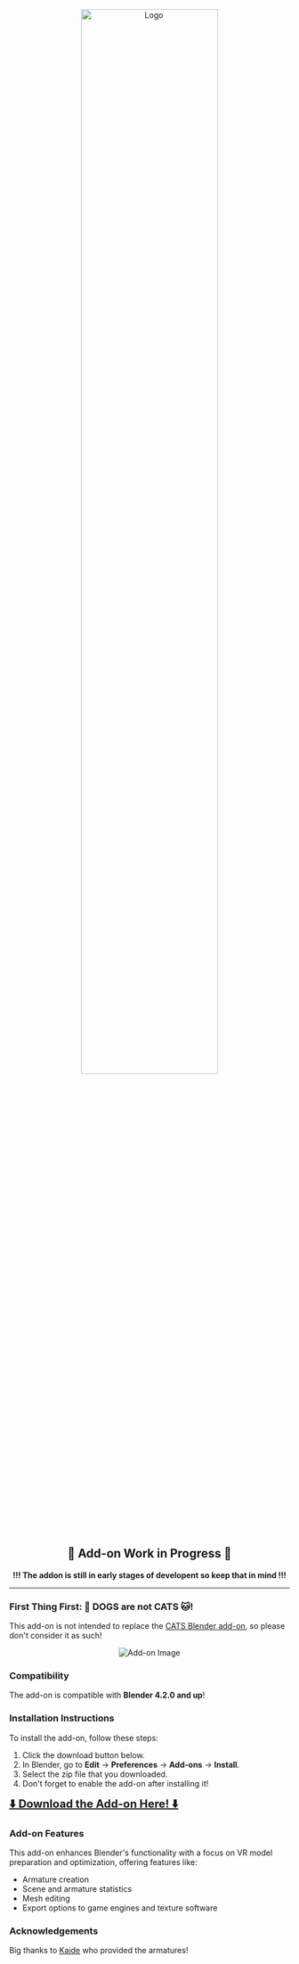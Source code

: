 <div align="center">
<a href="https://www.youtube.com/watch?v=c7vfHJOq0H4">
  <img src="https://github.com/user-attachments/assets/3ec356ff-f12a-46bf-9e24-c01cbe68e6ec" alt="Logo" width="70%">
</a>
</div>


<div align="center">
  <h2>🚧 Add-on Work in Progress 🚧</h2>
  <p><strong>!!! The addon is still in early stages of developent so keep that in mind !!!</strong></p>
</div>

---

### First Thing First: 🐶 DOGS  are not CATS 🐱!

This add-on is not intended to replace the [CATS Blender add-on](https://github.com/absolute-quantum/cats-blender-plugin), so please don't consider it as such!


<div align="center">
  <img src="https://github.com/user-attachments/assets/b0a06258-c76a-4aaf-9142-1bc1e9da18c5" alt="Add-on Image">
</div>

### Compatibility

The add-on is compatible with **Blender 4.2.0 and up**!

### Installation Instructions

To install the add-on, follow these steps:

1. Click the download button below.
2. In Blender, go to **Edit** -> **Preferences** -> **Add-ons** -> **Install**.
3. Select the zip file that you downloaded.
4. Don't forget to enable the add-on after installing it!

<div align="left">
  <a href="https://github.com/Maro-3D/DOGS/archive/refs/heads/main.zip" style="font-size: 20px; font-weight: bold;">⬇️ Download the Add-on Here! ⬇️</a>
</div>

### Add-on Features

This add-on enhances Blender's functionality with a focus on VR model preparation and optimization, offering features like:

- Armature creation
- Scene and armature statistics
- Mesh editing
- Export options to game engines and texture software

### Acknowledgements

Big thanks to [Kaide](https://x.com/Kaideart) who provided the armatures!

